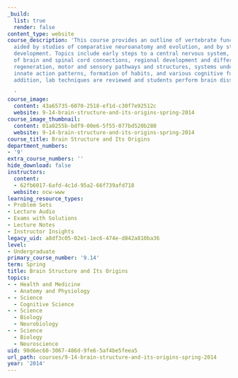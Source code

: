 ```yaml
---
_build:
  list: true
  render: false
content_type: website
course_description: 'This course provides an outline of vertebrate functional neuroanatomy,
  aided by studies of comparative neuroanatomy and evolution, and by studies of brain
  development. Topics include early steps to a central nervous system, basic patterns
  of brain and spinal cord connections, regional development and differentiation,
  regeneration, motor and sensory pathways and structures, systems underlying motivations,
  innate action patterns, formation of habits, and various cognitive functions. In
  addition, lab techniques are reviewed and students perform brain dissections.

  '
course_image:
  content: 43a65735-6070-2518-ef1d-c30f7e92512c
  website: 9-14-brain-structure-and-its-origins-spring-2014
course_image_thumbnail:
  content: 01a0255b-bdf9-00e6-5f55-077bd520b280
  website: 9-14-brain-structure-and-its-origins-spring-2014
course_title: Brain Structure and Its Origins
department_numbers:
- '9'
extra_course_numbers: ''
hide_download: false
instructors:
  content:
  - 62fb6017-6afd-4c1d-95a2-66f739afd718
  website: ocw-www
learning_resource_types:
- Problem Sets
- Lecture Audio
- Exams with Solutions
- Lecture Notes
- Instructor Insights
legacy_uid: a8df3c05-02e1-1ec6-474e-d842a810ba36
level:
- Undergraduate
primary_course_number: '9.14'
term: Spring
title: Brain Structure and Its Origins
topics:
- - Health and Medicine
  - Anatomy and Physiology
- - Science
  - Cognitive Science
- - Science
  - Biology
  - Neurobiology
- - Science
  - Biology
  - Neuroscience
uid: 90d6ec60-3067-486d-9fe6-5af4be5feea5
url_path: courses/9-14-brain-structure-and-its-origins-spring-2014
year: '2014'
---
```

